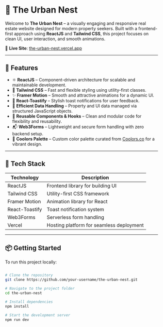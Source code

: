 # 🏡 The Urban Nest

Welcome to **The Urban Nest** – a visually engaging and responsive real estate website designed for modern property seekers. Built with a frontend-first approach using **ReactJS** and **Tailwind CSS**, this project focuses on clean UI, user interaction, and smooth animations.

🔗 **Live Site**: [the-urban-nest.vercel.app](https://the-urban-nest.vercel.app/)

---

## 🚀 Features

- ⚛️ **ReactJS** – Component-driven architecture for scalable and maintainable development.
- 🎨 **Tailwind CSS** – Fast and flexible styling using utility-first classes.
- ✨ **Framer Motion** – Smooth and attractive animations for a dynamic UI.
- 🔔 **React-Toastify** – Stylish toast notifications for user feedback.
- 🧠 **Efficient Data Handling** – Property and UI data managed via structured JavaScript objects.
- 🧩 **Reusable Components & Hooks** – Clean and modular code for flexibility and reusability.
- 📬 **Web3Forms** – Lightweight and secure form handling with zero backend setup.
- 🌈 **Coolors Palette** – Custom color palette curated from [Coolors.co](https://coolors.co) for a vibrant design.

---

## 🧠 Tech Stack

| Technology     | Description                              |
|----------------|------------------------------------------|
| ReactJS        | Frontend library for building UI         |
| Tailwind CSS   | Utility-first CSS framework              |
| Framer Motion  | Animation library for React              |
| React-Toastify | Toast notification system                |
| Web3Forms      | Serverless form handling                 |
| Vercel         | Hosting platform for seamless deployment |

---

## 📦 Getting Started

To run this project locally:

```bash

# Clone the repository
git clone https://github.com/your-username/the-urban-nest.git

# Navigate to the project folder
cd the-urban-nest

# Install dependencies
npm install

# Start the development server
npm run dev

